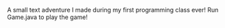 A small text adventure I made during my first programming class ever! Run Game.java to play the game!
